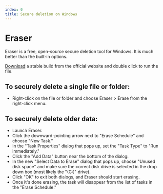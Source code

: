 ```yaml
---
index: 0
title: Secure deletion on Windows
---
```

# Eraser

Eraser is a free, open-source secure deletion tool for Windows. It is much better than the built-in options.

[Download](http://eraser.heidi.ie/download/) a stable build from the official website and double click to run the file.

## To securely delete a single file or folder:

*    Right-click on the file or folder and choose Eraser > Erase from the right-click menu.

## To securely delete older data:

*   Launch Eraser.
*   Click the downward-pointing arrow next to "Erase Schedule" and choose "New Task."
*   In the "Task Properties" dialog that pops up, set the "Task Type" to "Run immediately."
*   Click the "Add Data" button near the bottom of the dialog.
*   In the new "Select Data to Erase" dialog that pops up, choose "Unused disk space" and make sure the correct disk drive is selected in the drop down box (most likely the "(C:)" drive).
*   Click "OK" to exit both dialogs, and Eraser should start erasing.
*   Once it's done erasing, the task will disappear from the list of tasks in the "Erase Schedule."